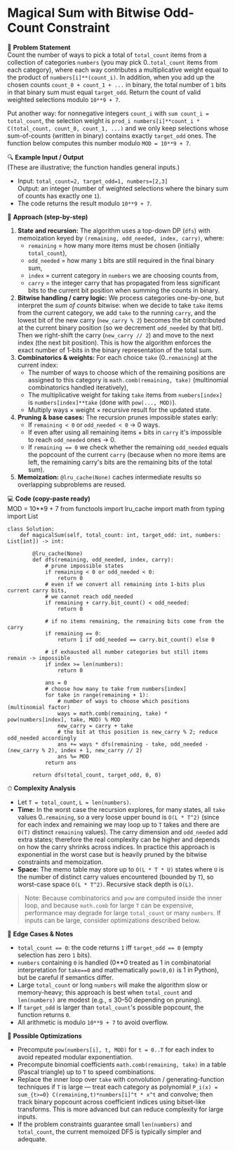 # Magical Sum with Bitwise Odd-Count Constraint

📜 **Problem Statement**  
Count the number of ways to pick a total of `total_count` items from a collection of categories `numbers` (you may pick 0..`total_count` items from each category), where each way contributes a multiplicative weight equal to the product of `numbers[i]**(count_i)`. In addition, when you add up the chosen counts `count_0 + count_1 + ...` in binary, the total number of `1` bits in that binary sum must equal `target_odd`. Return the count of valid weighted selections modulo `10**9 + 7`.

Put another way: for nonnegative integers `count_i` with `sum count_i = total_count`, the selection weight is
`prod_i numbers[i]**count_i * C(total_count, count_0, count_1, ...)`
and we only keep selections whose sum-of-counts (written in binary) contains exactly `target_odd` ones. The function below computes this number modulo `MOD = 10**9 + 7`.

🔍 **Example Input / Output**  
(These are illustrative; the function handles general inputs.)
- Input: `total_count=2, target_odd=1, numbers=[2,3]`  
  Output: an integer (number of weighted selections where the binary sum of counts has exactly one `1`).
- The code returns the result modulo `10**9 + 7`.

🧠 **Approach (step-by-step)**  
1. **State and recursion:** The algorithm uses a top-down DP (`dfs`) with memoization keyed by `(remaining, odd_needed, index, carry)`, where:
   - `remaining` = how many more items must be chosen (initially `total_count`),
   - `odd_needed` = how many `1` bits are still required in the final binary sum,
   - `index` = current category in `numbers` we are choosing counts from,
   - `carry` = the integer carry that has propagated from less significant bits to the current bit position when summing the counts in binary.
2. **Bitwise handling / carry logic:** We process categories one-by-one, but interpret the *sum of counts* bitwise: when we decide to take `take` items from the current category, we add `take` to the running `carry`, and the lowest bit of the new carry (`new_carry % 2`) becomes the bit contributed at the current binary position (so we decrement `odd_needed` by that bit). Then we right-shift the carry (`new_carry // 2`) and move to the next index (the next bit position). This is how the algorithm enforces the exact number of 1-bits in the binary representation of the total sum.
3. **Combinatorics & weights:** For each choice `take` (0..`remaining`) at the current index:
   - The number of ways to choose which of the remaining positions are assigned to this category is `math.comb(remaining, take)` (multinomial combinatorics handled iteratively),
   - The multiplicative weight for taking `take` items from `numbers[index]` is `numbers[index]**take` (done with `pow(..., MOD)`).
   - Multiply ways × weight × recursive result for the updated state.
4. **Pruning & base cases:** The recursion prunes impossible states early:
   - If `remaining < 0` or `odd_needed < 0` → 0 ways.
   - If even after using all remaining items + bits in `carry` it's impossible to reach `odd_needed` ones → 0.
   - If `remaining == 0` we check whether the remaining `odd_needed` equals the popcount of the current `carry` (because when no more items are left, the remaining carry's bits are the remaining bits of the total sum).
5. **Memoization:** `@lru_cache(None)` caches intermediate results so overlapping subproblems are reused.

💻 **Code (copy-paste ready)**  
    MOD = 10**9 + 7
    from functools import lru_cache
    import math
    from typing import List

    class Solution:
        def magicalSum(self, total_count: int, target_odd: int, numbers: List[int]) -> int:

            @lru_cache(None)
            def dfs(remaining, odd_needed, index, carry):
                # prune impossible states
                if remaining < 0 or odd_needed < 0:
                    return 0
                # even if we convert all remaining into 1-bits plus current carry bits,
                # we cannot reach odd_needed
                if remaining + carry.bit_count() < odd_needed:
                    return 0

                # if no items remaining, the remaining bits come from the carry
                if remaining == 0:
                    return 1 if odd_needed == carry.bit_count() else 0

                # if exhausted all number categories but still items remain -> impossible
                if index >= len(numbers):
                    return 0

                ans = 0
                # choose how many to take from numbers[index]
                for take in range(remaining + 1):
                    # number of ways to choose which positions (multinomial factor)
                    ways = math.comb(remaining, take) * pow(numbers[index], take, MOD) % MOD
                    new_carry = carry + take
                    # the bit at this position is new_carry % 2; reduce odd_needed accordingly
                    ans += ways * dfs(remaining - take, odd_needed - (new_carry % 2), index + 1, new_carry // 2)
                    ans %= MOD
                return ans

            return dfs(total_count, target_odd, 0, 0)

⏱ **Complexity Analysis**  
- Let `T = total_count`, `L = len(numbers)`.  
- **Time:** In the worst case the recursion explores, for many states, all `take` values 0..`remaining`, so a very loose upper bound is `O(L * T^2)` (since for each index and remaining we may loop up to `T` takes and there are `O(T)` distinct `remaining` values). The carry dimension and `odd_needed` add extra states; therefore the real complexity can be higher and depends on how the carry shrinks across indices. In practice this approach is exponential in the worst case but is heavily pruned by the bitwise constraints and memoization.  
- **Space:** The memo table may store up to `O(L * T * U)` states where `U` is the number of distinct carry values encountered (bounded by `T`), so worst-case space `O(L * T^2)`. Recursive stack depth is `O(L)`.

> Note: Because combinatorics and `pow` are computed inside the inner loop, and because `math.comb` for large `T` can be expensive, performance may degrade for large `total_count` or many `numbers`. If inputs can be large, consider optimizations described below.

🧪 **Edge Cases & Notes**  
- `total_count == 0`: the code returns `1` iff `target_odd == 0` (empty selection has zero `1` bits).  
- `numbers` containing `0` is handled (0**0 treated as 1 in combinatorial interpretation for `take==0` and mathematically `pow(0,0)` is 1 in Python), but be careful if semantics differ.  
- Large `total_count` or long `numbers` will make the algorithm slow or memory-heavy; this approach is best when `total_count` and `len(numbers)` are modest (e.g., ≤ 30–50 depending on pruning).  
- If `target_odd` is larger than `total_count`'s possible popcount, the function returns `0`.
- All arithmetic is modulo `10**9 + 7` to avoid overflow.

🔧 **Possible Optimizations**  
- Precompute `pow(numbers[i], t, MOD)` for `t = 0..T` for each index to avoid repeated modular exponentiation.  
- Precompute binomial coefficients `math.comb(remaining, take)` in a table (Pascal triangle) up to `T` to speed combinations.  
- Replace the inner loop over `take` with convolution / generating-function techniques if `T` is large — treat each category as polynomial `P_i(x) = sum_{t>=0} C(remaining,t)*numbers[i]^t * x^t` and convolve; then track binary popcount across coefficient indices using bitset-like transforms. This is more advanced but can reduce complexity for large inputs.
- If the problem constraints guarantee small `len(numbers)` and `total_count`, the current memoized DFS is typically simpler and adequate.

